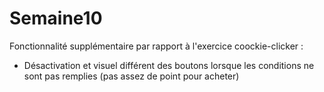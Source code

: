 # Semaine10

Fonctionnalité supplémentaire par rapport à l'exercice coockie-clicker :
  - Désactivation et visuel différent des boutons lorsque les conditions ne sont pas remplies (pas assez de point pour acheter)
